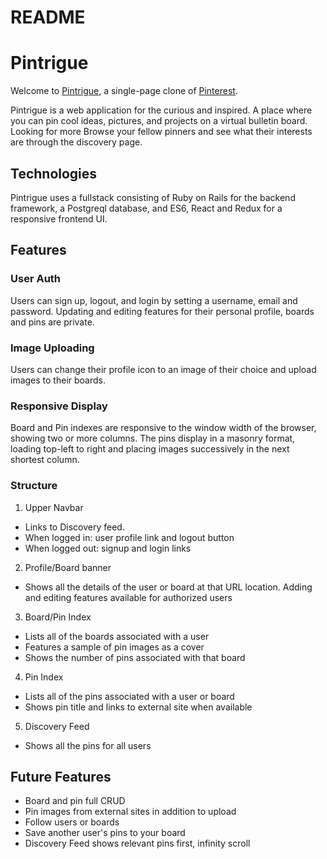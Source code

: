 # README

# Pintrigue

Welcome to [Pintrigue](https://pintrigue.herokuapp.com/#/), a single-page clone of [Pinterest](https://www.pinterest.com/).

Pintrigue is a web application for the curious and inspired. A place where you can pin cool ideas, pictures, and projects on a virtual bulletin board. Looking for more Browse your fellow pinners and see what their interests are through the discovery
page.

## Technologies

Pintrigue uses a fullstack consisting of Ruby on Rails for the backend framework, a Postgreql database, and ES6, React and Redux for a responsive frontend UI.

## Features

### User Auth

Users can sign up, logout, and login by setting a username, email and password. Updating and editing features for their personal profile, boards and pins are private.

### Image Uploading

Users can change their profile icon to an image of their choice and upload images to their boards.

### Responsive Display

Board and Pin indexes are responsive to the window width of the browser, showing two or more columns. The pins display in a masonry format, loading top-left to right and placing images successively in the next shortest column.

### Structure

1. Upper Navbar
* Links to Discovery feed.
* When logged in: user profile link and logout button
* When logged out: signup and login links
2. Profile/Board banner
* Shows all the details of the user or board at that URL location. Adding and editing features available for authorized users
3. Board/Pin Index
* Lists all of the boards associated with a user
* Features a sample of pin images as a cover
* Shows the number of pins associated with that board
4. Pin Index
* Lists all of the pins associated with a user or board
* Shows pin title and links to external site when available
5. Discovery Feed
* Shows all the pins for all users

## Future Features
* Board and pin full CRUD
* Pin images from external sites in addition to upload
* Follow users or boards
* Save another user's pins to your board
* Discovery Feed shows relevant pins first, infinity scroll

